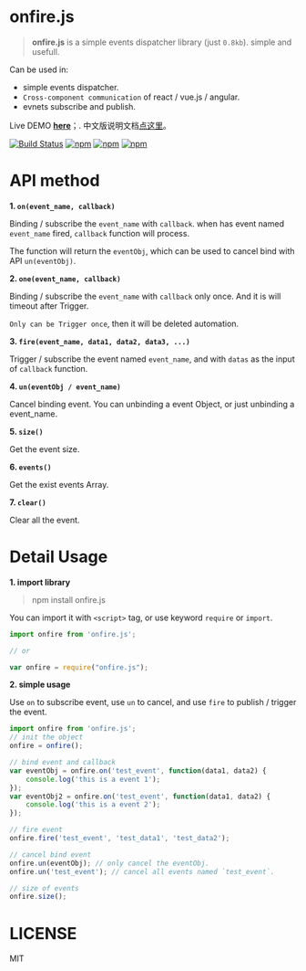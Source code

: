 # onfire.js

> **onfire.js** is a simple events dispatcher library (just `0.8kb`). simple and usefull. 

Can be used in:

 - simple events dispatcher.
 - `Cross-component communication` of react / vue.js / angular.
 - evnets subscribe and publish.

Live DEMO [**here**](http://git.hust.cc/onfire.js)；. 中文版说明文档[点这里](README_zh.md)。

[![Build Status](https://travis-ci.org/hustcc/onfire.js.svg?branch=master)](https://travis-ci.org/hustcc/onfire.js) [![npm](https://img.shields.io/npm/v/onfire.js.svg?style=flat-square)](https://www.npmjs.com/package/onfire.js) [![npm](https://img.shields.io/npm/dt/onfire.js.svg?style=flat-square)](https://www.npmjs.com/package/onfire.js) [![npm](https://img.shields.io/npm/l/onfire.js.svg?style=flat-square)](https://www.npmjs.com/package/onfire.js)


# API method

**1. `on(event_name, callback)`**

Binding / subscribe the `event_name` with `callback`. when has event named `event_name` fired, `callback` function will process.

The function will return the `eventObj`, which can be used to cancel bind with API `un(eventObj)`.

**2. `one(event_name, callback)`**

Binding / subscribe the `event_name` with `callback` only once. And it is will timeout after Trigger.

`Only can be Trigger once`, then it will be deleted automation.

**3. `fire(event_name, data1, data2, data3, ...)`**

Trigger / subscribe the event named `event_name`, and with `datas` as the input of `callback` function.

**4. `un(eventObj / event_name)`**

Cancel binding event. You can unbinding a event Object, or just unbinding a event_name.

**5. `size()`**

Get the event size.

**6. `events()`**

Get the exist events Array.

**7. `clear()`**

Clear all the event.


# Detail Usage

**1. import library**

> npm install onfire.js

You can import it with `<script>` tag, or use keyword `require` or `import`.

```js
import onfire from 'onfire.js';

// or

var onfire = require("onfire.js");
```

**2. simple usage**

Use `on` to subscribe event, use `un` to cancel, and use `fire` to publish / trigger the event.

```js
import onfire from 'onfire.js';
// init the object
onfire = onfire();

// bind event and callback
var eventObj = onfire.on('test_event', function(data1, data2) {
	console.log('this is a event 1');
});
var eventObj2 = onfire.on('test_event', function(data1, data2) {
	console.log('this is a event 2');
});

// fire event
onfire.fire('test_event', 'test_data1', 'test_data2');

// cancel bind event
onfire.un(eventObj); // only cancel the eventObj.
onfire.un('test_event'); // cancel all events named `test_event`.

// size of events
onfire.size();
```


# LICENSE

MIT